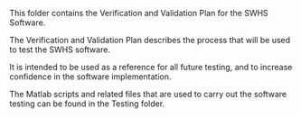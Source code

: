 This folder contains the Verification and Validation Plan for the SWHS Software.

The Verification and Validation Plan describes the process that will be used to
test the SWHS software.

It is intended to be used as a reference for all future testing, and to increase
confidence in the software implementation.

The Matlab scripts and related files that are used to carry out the software
testing can be found in the Testing folder.
